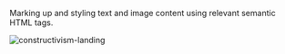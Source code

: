 Marking up and styling text and image content using relevant semantic HTML tags.

![constructivism-landing](https://user-images.githubusercontent.com/78381060/139580036-06b70a91-fb48-4af2-be0a-d49eeda892cf.png) 
